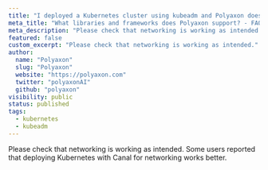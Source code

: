 ```yaml
---
title: "I deployed a Kubernetes cluster using kubeadm and Polyaxon does not seem to work?"
meta_title: "What libraries and frameworks does Polyaxon support? - FAQ"
meta_description: "Please check that networking is working as intended in kubeadm."
featured: false
custom_excerpt: "Please check that networking is working as intended."
author:
  name: "Polyaxon"
  slug: "Polyaxon"
  website: "https://polyaxon.com"
  twitter: "polyaxonAI"
  github: "polyaxon"
visibility: public
status: published
tags:
  - kubernetes
  - kubeadm
---
```

Please check that networking is working as intended.
Some users reported that deploying Kubernetes with Canal for networking works better.
